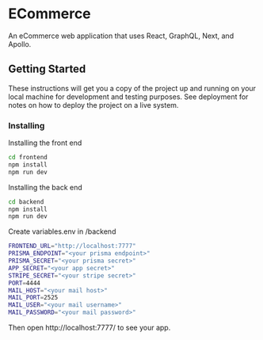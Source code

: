 # ECommerce

An eCommerce web application that uses React, GraphQL, Next, and Apollo.

## Getting Started

These instructions will get you a copy of the project up and running on your local machine for development and testing purposes. See deployment for notes on how to deploy the project on a live system.

### Installing

Installing the front end

```sh
cd frontend
npm install
npm run dev
```

Installing the back end

```sh
cd backend
npm install
npm run dev
```

Create variables.env in /backend

```sh
FRONTEND_URL="http://localhost:7777"
PRISMA_ENDPOINT="<your prisma endpoint>"
PRISMA_SECRET="<your prisma secret>"
APP_SECRET="<your app secret>"
STRIPE_SECRET="<your stripe secret>"
PORT=4444
MAIL_HOST="<your mail host>"
MAIL_PORT=2525
MAIL_USER="<your mail username>"
MAIL_PASSWORD="<your mail password>"
```

Then open http://localhost:7777/ to see your app.
